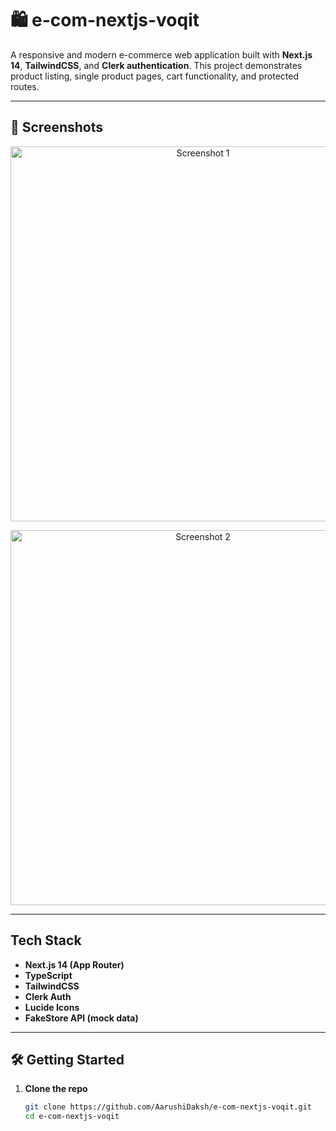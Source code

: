 # 🛍️ e-com-nextjs-voqit

A responsive and modern e-commerce web application built with **Next.js 14**, **TailwindCSS**, and **Clerk authentication**. This project demonstrates product listing, single product pages, cart functionality, and protected routes.

---
## 📸 Screenshots

<p align="center">
  <img src="https://github.com/user-attachments/assets/e8ffd36b-337d-416b-b420-e259808e2e47" alt="Screenshot 1" width="600"/>
</p>

<p align="center">
  <img src="https://github.com/user-attachments/assets/8f920fa1-0238-4e8d-9df6-95419ac19741" alt="Screenshot 2" width="600"/>
</p>

---

##  Tech Stack

- **Next.js 14 (App Router)**
- **TypeScript**
- **TailwindCSS**
- **Clerk Auth**
- **Lucide Icons**
- **FakeStore API (mock data)**

---

## 🛠️ Getting Started

1. **Clone the repo**
   ```bash
   git clone https://github.com/AarushiDaksh/e-com-nextjs-voqit.git
   cd e-com-nextjs-voqit
